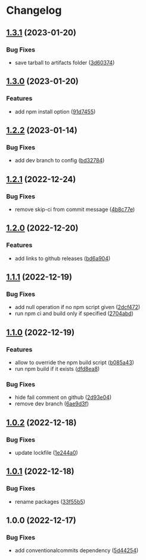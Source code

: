 # Changelog

## [1.3.1](https://github.com/cihelper/semanticrelease-preset-npm/compare/v1.3.0...v1.3.1) (2023-01-20)


### Bug Fixes

* save tarball to artifacts folder ([3d60374](https://github.com/cihelper/semanticrelease-preset-npm/commit/3d60374707eab23dc94038065accf51139af698c))

## [1.3.0](https://github.com/cihelper/semanticrelease-preset-npm/compare/v1.2.2...v1.3.0) (2023-01-20)


### Features

* add npm install option ([91d7455](https://github.com/cihelper/semanticrelease-preset-npm/commit/91d74552fc11b23f3b1303fa6decc2611d7194ac))

## [1.2.2](https://github.com/cihelper/semanticrelease-preset-npm/compare/v1.2.1...v1.2.2) (2023-01-14)


### Bug Fixes

* add dev branch to config ([bd32784](https://github.com/cihelper/semanticrelease-preset-npm/commit/bd3278466df1f4990bbc7d192a0b5f1ff508b012))

## [1.2.1](https://github.com/cihelper/semanticrelease-preset-npm/compare/v1.2.0...v1.2.1) (2022-12-24)


### Bug Fixes

* remove skip-ci from commit message ([4b8c77e](https://github.com/cihelper/semanticrelease-preset-npm/commit/4b8c77e5f3ad672ce44c7aaa721a5ff3a67dd549))

## [1.2.0](https://github.com/cihelper/semanticrelease-preset-npm/compare/v1.1.1...v1.2.0) (2022-12-20)


### Features

* add links to github releases ([bd6a904](https://github.com/cihelper/semanticrelease-preset-npm/commit/bd6a90451793a395249ded109b2b939f9a6a475d))

## [1.1.1](https://github.com/cihelper/semanticrelease-preset-npm/compare/v1.1.0...v1.1.1) (2022-12-19)


### Bug Fixes

* add null operation if no npm script given ([2dcf472](https://github.com/cihelper/semanticrelease-preset-npm/commit/2dcf4727580878ec5f6b2e0f2e278732075f74ce))
* run npm ci and build only if specified ([2704abd](https://github.com/cihelper/semanticrelease-preset-npm/commit/2704abdfbf9804f73f092131d62ede0e44a54e90))

## [1.1.0](https://github.com/cihelper/semanticrelease-preset-npm/compare/v1.0.2...v1.1.0) (2022-12-19)


### Features

* allow to override the npm build script ([b085a43](https://github.com/cihelper/semanticrelease-preset-npm/commit/b085a43b8d04adaac60cde2c0c7bf28fd8d2da4a))
* run npm build if it exists ([dfd8ea8](https://github.com/cihelper/semanticrelease-preset-npm/commit/dfd8ea83c1a3062d0a633678a2233517627cddba))


### Bug Fixes

* hide fail comment on github ([2d93e04](https://github.com/cihelper/semanticrelease-preset-npm/commit/2d93e04209c230a2a0e9fc713bf445142fde1263))
* remove dev branch ([6ae9d3f](https://github.com/cihelper/semanticrelease-preset-npm/commit/6ae9d3fcb89c663c8936b609956691327fc3b16f))

## [1.0.2](https://github.com/cihelper/semanticrelease-preset-npm/compare/v1.0.1...v1.0.2) (2022-12-18)


### Bug Fixes

* update lockfile ([1e244a0](https://github.com/cihelper/semanticrelease-preset-npm/commit/1e244a0f17be6365ad7cf41577d8f77dce726b33))

## [1.0.1](https://github.com/cihelper/semanticrelease-preset-npm/compare/v1.0.0...v1.0.1) (2022-12-18)


### Bug Fixes

* rename packages ([33f55b5](https://github.com/cihelper/semanticrelease-preset-npm/commit/33f55b50fcd5cbbcae597bdde3539ee1de8c51d5))

## 1.0.0 (2022-12-17)

### Bug Fixes

- add conventionalcommits dependency ([5d44254](https://github.com/cihelper/semanticrelease-preset-npm/commit/5d44254b10cd0fdb88b854ea5abdcb7f31fe1b4b))
